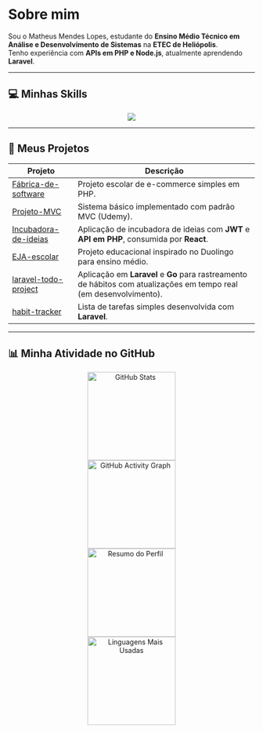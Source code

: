 # Sobre mim

Sou o Matheus Mendes Lopes, estudante do **Ensino Médio Técnico em Análise e Desenvolvimento de Sistemas** na **ETEC de Heliópolis**.  
Tenho experiência com **APIs em PHP e Node.js**, atualmente aprendendo **Laravel**.

---

## 💻 Minhas Skills

<div align="center">
<img src="https://skillicons.dev/icons?i=html,css,js,bootstrap,nodejs,express,mysql,php,laravel,docker,git&theme=dark" />
</div>

---

## 🚀 Meus Projetos

| Projeto | Descrição |
|---------|-----------|
| [Fábrica-de-software](https://github.com/MatheusMendesL/Software-Factory) | Projeto escolar de e-commerce simples em PHP. |
| [Projeto-MVC](https://github.com/MatheusMendesL/Project-course-MVC) | Sistema básico implementado com padrão MVC (Udemy). |
| [Incubadora-de-ideias](https://github.com/MatheusMendesL/Idea-incubator) | Aplicação de incubadora de ideias com **JWT** e **API em PHP**, consumida por **React**. |
| [EJA-escolar](https://github.com/MatheusMendesL/EJA-school) | Projeto educacional inspirado no Duolingo para ensino médio. |
| [laravel-todo-project](https://github.com/MatheusMendesL/laravel-to-do-project) | Aplicação em **Laravel** e **Go** para rastreamento de hábitos com atualizações em tempo real (em desenvolvimento). |
| [habit-tracker](https://github.com/MatheusMendesL/Habit-tracker-not-complete) | Lista de tarefas simples desenvolvida com **Laravel**. |

---

## 📊 Minha Atividade no GitHub

<div align="center"> <img src="https://github-readme-stats.vercel.app/api?username=MatheusMendesL&show_icons=true&theme=dark&hide_title=true&hide=contribs&count_private=true" alt="GitHub Stats" height="180" /> <br> <img src="https://github-readme-activity-graph.vercel.app/graph?username=MatheusMendesL&theme=github-compact" alt="GitHub Activity Graph" height="180"/> <br> <img src="https://github-profile-summary-cards.vercel.app/api/cards/profile-details?username=MatheusMendesL&theme=github_dark" alt="Resumo do Perfil" height="180"/> <br> <img src="https://github-readme-stats.vercel.app/api/top-langs/?username=MatheusMendesL&layout=compact&theme=dark" alt="Linguagens Mais Usadas" height="180"/> </div>
